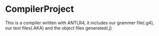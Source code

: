 # CompilerProject
This is a compiler written with ANTLR4, 
it includes our grammer file(.g4), our test files(.AKA) and the object files generated(.j)

